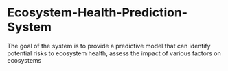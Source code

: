 # Ecosystem-Health-Prediction-System
The goal of the system is to provide a predictive model that can identify potential risks to ecosystem health, assess the impact of various factors on ecosystems
